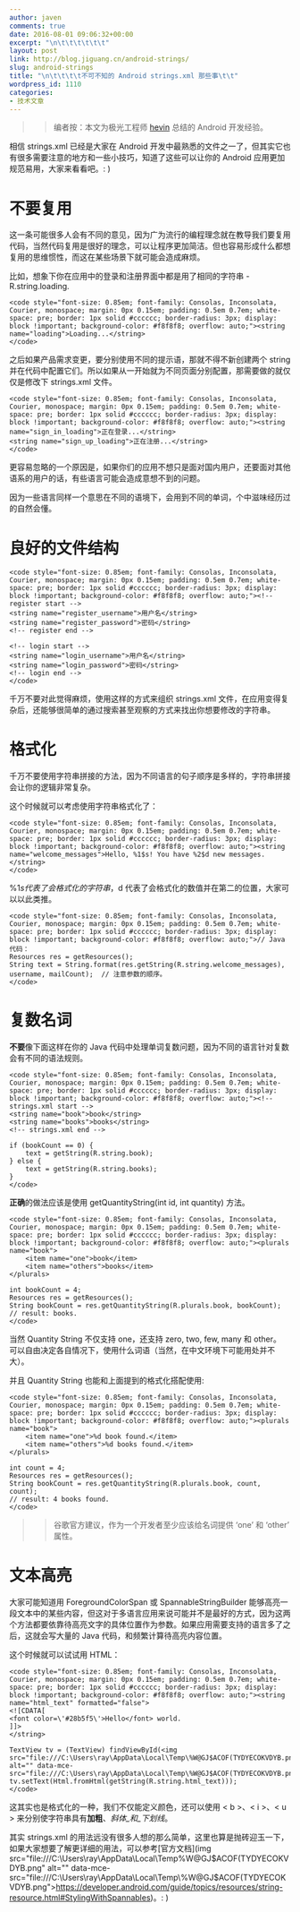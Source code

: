 ```yaml
---
author: javen
comments: true
date: 2016-08-01 09:06:32+00:00
excerpt: "\n\t\t\t\t\t\t"
layout: post
link: http://blog.jiguang.cn/android-strings/
slug: android-strings
title: "\n\t\t\t\t不可不知的 Android strings.xml 那些事\t\t"
wordpress_id: 1110
categories:
- 技术文章
---
```



				 





<blockquote>

> 
> 编者按：本文为极光工程师 [hevin](https://www.zhihu.com/people/hev1n) 总结的 Android 开发经验。
> 
> 
</blockquote>




相信 strings.xml 已经是大家在 Android 开发中最熟悉的文件之一了，但其实它也有很多需要注意的地方和一些小技巧，知道了这些可以让你的 Android 应用更加规范易用，大家来看看吧。: )





# 不要复用




这一条可能很多人会有不同的意见，因为广为流行的编程理念就在教导我们要复用代码，当然代码复用是很好的理念，可以让程序更加简洁。但也容易形成什么都想复用的思维惯性，而这在某些场景下就可能会造成麻烦。




比如，想象下你在应用中的登录和注册界面中都是用了相同的字符串 - R.string.loading.




    
    <code style="font-size: 0.85em; font-family: Consolas, Inconsolata, Courier, monospace; margin: 0px 0.15em; padding: 0.5em 0.7em; white-space: pre; border: 1px solid #cccccc; border-radius: 3px; display: block !important; background-color: #f8f8f8; overflow: auto;"><string name="loading">Loading...</string>
    </code>




之后如果产品需求变更，要分别使用不同的提示语，那就不得不新创建两个 string 并在代码中配置它们。所以如果从一开始就为不同页面分别配置，那需要做的就仅仅是修改下 strings.xml 文件。




    
    <code style="font-size: 0.85em; font-family: Consolas, Inconsolata, Courier, monospace; margin: 0px 0.15em; padding: 0.5em 0.7em; white-space: pre; border: 1px solid #cccccc; border-radius: 3px; display: block !important; background-color: #f8f8f8; overflow: auto;"><string name="sign_in_loading">正在登录...</string>
    <string name="sign_up_loading">正在注册...</string>
    </code>




更容易忽略的一个原因是，如果你们的应用不想只是面对国内用户，还要面对其他语系的用户的话，有些语言可能会造成意想不到的问题。




因为一些语言同样一个意思在不同的语境下，会用到不同的单词，个中滋味经历过的自然会懂。





# 良好的文件结构



    
    <code style="font-size: 0.85em; font-family: Consolas, Inconsolata, Courier, monospace; margin: 0px 0.15em; padding: 0.5em 0.7em; white-space: pre; border: 1px solid #cccccc; border-radius: 3px; display: block !important; background-color: #f8f8f8; overflow: auto;"><!-- register start -->
    <string name="register_username">用户名</string>
    <string name="register_password">密码</string>
    <!-- register end -->
    
    <!-- login start -->
    <string name="login_username">用户名</string>
    <string name="login_password">密码</string>
    <!-- login end -->
    </code>




千万不要对此觉得麻烦，使用这样的方式来组织 strings.xml 文件，在应用变得复杂后，还能够很简单的通过搜索甚至观察的方式来找出你想要修改的字符串。





# 格式化




千万不要使用字符串拼接的方法，因为不同语言的句子顺序是多样的，字符串拼接会让你的逻辑非常复杂。




这个时候就可以考虑使用字符串格式化了：




    
    <code style="font-size: 0.85em; font-family: Consolas, Inconsolata, Courier, monospace; margin: 0px 0.15em; padding: 0.5em 0.7em; white-space: pre; border: 1px solid #cccccc; border-radius: 3px; display: block !important; background-color: #f8f8f8; overflow: auto;"><string name="welcome_messages">Hello, %1$s! You have %2$d new messages.</string>
    </code>




%1$s 代表了会格式化的字符串，%2$d 代表了会格式化的数值并在第二的位置，大家可以以此类推。




    
    <code style="font-size: 0.85em; font-family: Consolas, Inconsolata, Courier, monospace; margin: 0px 0.15em; padding: 0.5em 0.7em; white-space: pre; border: 1px solid #cccccc; border-radius: 3px; display: block !important; background-color: #f8f8f8; overflow: auto;">// Java 代码：
    Resources res = getResources();
    String text = String.format(res.getString(R.string.welcome_messages), username, mailCount);  // 注意参数的顺序。
    </code>




# 复数名词




**不要**像下面这样在你的 Java 代码中处理单词复数问题，因为不同的语言针对复数会有不同的语法规则。




    
    <code style="font-size: 0.85em; font-family: Consolas, Inconsolata, Courier, monospace; margin: 0px 0.15em; padding: 0.5em 0.7em; white-space: pre; border: 1px solid #cccccc; border-radius: 3px; display: block !important; background-color: #f8f8f8; overflow: auto;"><!-- strings.xml start -->
    <string name="book">book</string>
    <string name="books">books</string>
    <!-- strings.xml end -->
    
    if (bookCount == 0) {
        text = getString(R.string.book);
    } else {
        text = getString(R.string.books);
    }
    </code>




**正确**的做法应该是使用 getQuantityString(int id, int quantity) 方法。




    
    <code style="font-size: 0.85em; font-family: Consolas, Inconsolata, Courier, monospace; margin: 0px 0.15em; padding: 0.5em 0.7em; white-space: pre; border: 1px solid #cccccc; border-radius: 3px; display: block !important; background-color: #f8f8f8; overflow: auto;"><plurals name="book">
        <item name="one">book</item>
        <item name="others">books</item>
    </plurals>
    
    int bookCount = 4;
    Resources res = getResources();
    String bookCount = res.getQuantityString(R.plurals.book, bookCount);
    // result: books.
    </code>




当然 Quantity String 不仅支持 one，还支持 zero, two, few, many 和 other。
可以自由决定各自情况下，使用什么词语（当然，在中文环境下可能用处并不大）。




并且 Quantity String 也能和上面提到的格式化搭配使用:




    
    <code style="font-size: 0.85em; font-family: Consolas, Inconsolata, Courier, monospace; margin: 0px 0.15em; padding: 0.5em 0.7em; white-space: pre; border: 1px solid #cccccc; border-radius: 3px; display: block !important; background-color: #f8f8f8; overflow: auto;"><plurals name="book">
        <item name="one">%d book found.</item>
        <item name="others">%d books found.</item>
    </plurals>
    
    int count = 4;
    Resources res = getResources();
    String bookCount = res.getQuantityString(R.plurals.book, count, count);
    // result: 4 books found.
    </code>




<blockquote>

> 
> 谷歌官方建议，作为一个开发者至少应该给名词提供 ‘one’ 和 ‘other’ 属性。
> 
> 
</blockquote>




# 文本高亮




大家可能知道用 ForegroundColorSpan 或 SpannableStringBuilder 能够高亮一段文本中的某些内容，但这对于多语言应用来说可能并不是最好的方式，因为这两个方法都要依靠待高亮文字的具体位置作为参数。如果应用需要支持的语言多了之后，这就会写大量的 Java 代码，和频繁计算待高亮内容位置。




这个时候就可以试试用 HTML：




    
    <code style="font-size: 0.85em; font-family: Consolas, Inconsolata, Courier, monospace; margin: 0px 0.15em; padding: 0.5em 0.7em; white-space: pre; border: 1px solid #cccccc; border-radius: 3px; display: block !important; background-color: #f8f8f8; overflow: auto;"><string name="html_text" formatted="false">
    <![CDATA[        
    <font color=\'#28b5f5\'>Hello</font> world.
    ]]>
    </string>
    
    TextView tv = (TextView) findViewById(<img src="file:///C:\Users\ray\AppData\Local\Temp\%W@GJ$ACOF(TYDYECOKVDYB.png" alt="" data-mce-src="file:///C:\Users\ray\AppData\Local\Temp\%W@GJ$ACOF(TYDYECOKVDYB.png">R.id.tv_txt);
    tv.setText(Html.fromHtml(getString(R.string.html_text)));
    </code>




这其实也是格式化的一种，我们不仅能定义颜色，还可以使用 < b >、< i >、< u > 来分别使字符串具有**加粗**、_斜体_和_下划线_。




其实 strings.xml 的用法远没有很多人想的那么简单，这里也算是抛砖迎玉一下，如果大家想要了解更详细的用法，可以参考[官方文档](img src="file:///C:\Users\ray\AppData\Local\Temp\%W@GJ$ACOF(TYDYECOKVDYB.png" alt="" data-mce-src="file:///C:\Users\ray\AppData\Local\Temp\%W@GJ$ACOF(TYDYECOKVDYB.png">https://developer.android.com/guide/topics/resources/string-resource.html#StylingWithSpannables)。: )





​







		
